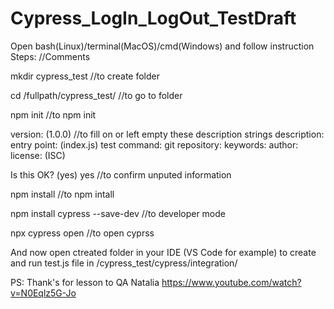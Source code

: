 # Cypress_LogIn_LogOut_TestDraft
Open bash(Linux)/terminal(MacOS)/cmd(Windows) and follow instruction
Steps:					                              //Comments

mkdir cypress_test			                      //to create folder

cd /fullpath/cypress_test/		                //to go to folder

npm init				                              //to npm init

version: (1.0.0) 			                        //to fill on or left empty these description strings
description: 
entry point: (index.js) 
test command: 
git repository: 
keywords: 
author: 
license: (ISC) 

Is this OK? (yes) yes			                    //to confirm unputed information

npm install				                            //to npm intall

npm install cypress --save-dev		            //to developer mode

npx cypress open			                        //to open cyprss

And now open ctreated folder in your IDE (VS Code for example) to create and run test.js file in /cypress_test/cypress/integration/


PS:
Thank's for lesson to QA Natalia https://www.youtube.com/watch?v=N0Eqlz5G-Jo
